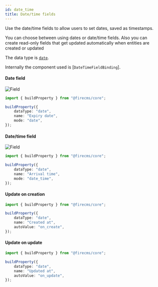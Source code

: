 ```yaml
---
id: date_time
title: Date/time fields
---
```


Use the date/time fields to allow users to set dates, saved as timestamps.

You can choose between using dates or date/time fields.
Also you can create read-only fields that get updated automatically when
entities are created or updated

The data type is [`date`](../config/date).

Internally the component used
is [`DateTimeFieldBinding`].

#### Date field

![Field](/img/fields/Date.png)

```typescript jsx
import { buildProperty } from "@firecms/core";

buildProperty({
    dataType: "date",
    name: "Expiry date",
    mode: "date",
});
```

#### Date/time field

![Field](/img/fields/Date_time.png)

```typescript jsx
import { buildProperty } from "@firecms/core";

buildProperty({
    dataType: "date",
    name: "Arrival time",
    mode: "date_time",
});
```

#### Update on creation

```typescript jsx
import { buildProperty } from "@firecms/core";

buildProperty({
    dataType: "date",
    name: "Created at",
    autoValue: "on_create",
});
```

#### Update on update

```typescript jsx
import { buildProperty } from "@firecms/core";

buildProperty({
    dataType: "date",
    name: "Updated at",
    autoValue: "on_update",
});
```
